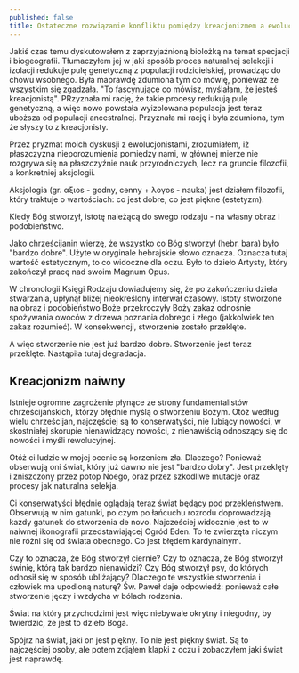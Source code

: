 ```yaml
---
published: false
title: Ostateczne rozwiązanie konfliktu pomiędzy kreacjonizmem a ewolucjonizmem
---
```

Jakiś czas temu dyskutowałem z zaprzyjaźnioną biolożką na temat specjacji i biogeografii. Tłumaczyłem jej w jaki sposób proces naturalnej selekcji i izolacji redukuje pulę genetyczną z populacji rodzicielskiej, prowadząc do chowu wsobnego. Była maprawdę zdumiona tym co mówię, ponieważ ze wszystkim się zgadzała. "To fascynujące co mówisz, myślałam, że jesteś kreacjonistą". PRzyznała mi rację, że takie procesy redukują pulę genetyczną, a więc nowo powstała wyizolowana populacja jest teraz uboższa od populacji ancestralnej. Przyznała mi rację i była zdumiona, tym że słyszy to z kreacjonisty. 

Przez pryzmat moich dyskusji z ewolucjonistami, zrozumiałem, iż płaszczyzna nieporozumienia pomiędzy nami, w głównej mierze nie rozgrywa się na płaszczyźnie nauk przyrodniczych, lecz na gruncie filozofii, a konkretniej aksjologii.

Aksjologia  (gr. αξιοs - godny, cenny + λογοs - nauka) jest działem filozofii, który traktuje o wartościach: co jest dobre, co jest piękne (estetyzm). 

Kiedy Bóg stworzył, istotę należącą do swego rodzaju - na własny obraz i podobieństwo. 

Jako chrześcijanin wierzę, że wszystko co Bóg stworzył (hebr. bara) było "bardzo dobre". Użyte w oryginale hebrajskie słowo oznacza. Oznacza tutaj wartość estetycznym, to co widoczne dla oczu. Było to dzieło Artysty, który zakończył pracę nad swoim Magnum Opus. 

W chronologii Księgi Rodzaju dowiadujemy się, że po zakończeniu dzieła stwarzania, upłynął bliżej nieokreślony interwał czasowy. Istoty stworzone na obraz i podobieństwo Boże przekroczyły Boży zakaz odnośnie spożywania owoców z drzewa poznania dobrego i złego (jakkolwiek ten zakaz rozumieć). W konsekwencji, stworzenie zostało przeklęte. 

A więc stworzenie nie jest już bardzo dobre. Stworzenie jest teraz przeklęte. Nastąpiła tutaj degradacja.

## Kreacjonizm naiwny

Istnieje ogromne zagrożenie płynące ze strony fundamentalistów chrześcijańskich, którzy błędnie myślą o stworzeniu Bożym. Otóż według wielu chrześcijan, najczęściej są to konserwatyści, nie lubiący nowości, w skostniałej skorupie nienawidzący nowości, z nienawiścią odnoszący się do nowości i myśli rewolucyjnej.

Otóż ci ludzie w mojej ocenie są korzeniem zła. Dlaczego? Ponieważ obserwują oni świat, który już dawno nie jest "bardzo dobry". Jest przeklęty i zniszczony przez potop Noego, oraz przez szkodliwe mutacje oraz procesy jak naturalna selekja.


Ci konserwatyści błędnie oglądają teraz świat będący pod przekleństwem. Obserwują w nim gatunki, po czym po łańcuchu rozrodu doprowadzają każdy gatunek do stworzenia de novo. Najcześciej widocznie jest to w naiwnej ikonografii przedstawiającej Ogród Eden. To te zwierzęta niczym nie różni się od świata obecnego. Co jest błędem kardynalnym.

Czy to oznacza, że Bóg stworzył ciernie? Czy to oznacza, że Bóg stworzył świnię, którą tak bardzo nienawidzi? Czy Bóg stworzył psy, do których odnosił się w sposób ubliżający? Dlaczego te wszystkie stworzenia i człowiek ma upodloną naturę? Św. Paweł daje odpowiedź: ponieważ całe stworzenie jęczy i wzdycha w bólach rodzenia. 

Świat na który przychodzimi jest więc niebywale okrytny i niegodny, by twierdzić, że jest to dzieło Boga. 

Spójrz na świat, jaki on jest piękny. To nie jest piękny świat. Są to najczęściej osoby, ale potem zdjąłem klapki z oczu i zobaczyłem jaki świat jest naprawdę. 



